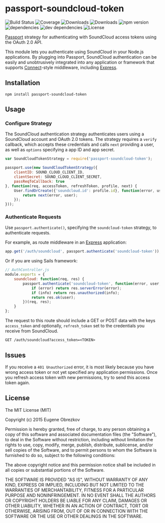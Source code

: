 # passport-soundcloud-token

![Build Status](https://img.shields.io/travis/ghaiklor/passport-soundcloud-token.svg)
![Coverage](https://img.shields.io/coveralls/ghaiklor/passport-soundcloud-token.svg)
![Downloads](https://img.shields.io/npm/dm/passport-soundcloud-token.svg)
![Downloads](https://img.shields.io/npm/dt/passport-soundcloud-token.svg)
![npm version](https://img.shields.io/npm/v/passport-soundcloud-token.svg)
![dependencies](https://img.shields.io/david/ghaiklor/passport-soundcloud-token.svg)
![dev dependencies](https://img.shields.io/david/dev/ghaiklor/passport-soundcloud-token.svg)
![License](https://img.shields.io/npm/l/passport-soundcloud-token.svg)

[Passport](http://passportjs.org/) strategy for authenticating with SoundCloud access tokens using the OAuth 2.0 API.

This module lets you authenticate using SoundCloud in your Node.js applications.
By plugging into Passport, SoundCloud authentication can be easily and unobtrusively integrated into any application or framework that supports [Connect](http://www.senchalabs.org/connect/)-style middleware, including [Express](http://expressjs.com/).

## Installation

```shell
npm install passport-soundcloud-token
```

## Usage

### Configure Strategy

The SoundCloud authentication strategy authenticates users using a SoundCloud account and OAuth 2.0 tokens.
The strategy requires a `verify` callback, which accepts these credentials and calls `next` providing a user, as well as `options` specifying a app ID and app secret.

```javascript
var SoundCloudTokenStrategy = require('passport-soundcloud-token');

passport.use(new SoundCloudTokenStrategy({
    clientID: SOUND_CLOUD_CLIENT_ID,
    clientSecret: SOUND_CLOUD_CLIENT_SECRET,
    passReqToCallback: true
}, function(req, accessToken, refreshToken, profile, next) {
    User.findOrCreate({'soundcloud.id': profile.id}, function(error, user) {
        return next(error, user);
    });
}));
```

### Authenticate Requests

Use `passport.authenticate()`, specifying the `soundcloud-token` strategy, to authenticate requests.

For example, as route middleware in an [Express](http://expressjs.com/) application:

```javascript
app.get('/auth/soundcloud', passport.authenticate('soundcloud-token'));
```

Or if you are using Sails framework:

```javascript
// AuthController.js
module.exports = {
    soundcloud: function(req, res) {
        passport.authenticate('soundcloud-token', function(error, user, info) {
            if (error) return res.serverError(error);
            if (info) return res.unauthorized(info);
            return res.ok(user);
        })(req, res);
    }
};
```

The request to this route should include a GET or POST data with the keys `access_token` and optionally, `refresh_token` set to the credentials you receive from SoundCloud.

```
GET /auth/soundcloud?access_token=<TOKEN>
```

## Issues

If you receive a `401 Unauthorized` error, it is most likely because you have wrong access token or not yet specified any application permissions.
Once you refresh access token with new permissions, try to send this access token again.

## License

The MIT License (MIT)

Copyright (c) 2015 Eugene Obrezkov

Permission is hereby granted, free of charge, to any person obtaining a copy
of this software and associated documentation files (the "Software"), to deal
in the Software without restriction, including without limitation the rights
to use, copy, modify, merge, publish, distribute, sublicense, and/or sell
copies of the Software, and to permit persons to whom the Software is
furnished to do so, subject to the following conditions:

The above copyright notice and this permission notice shall be included in all
copies or substantial portions of the Software.

THE SOFTWARE IS PROVIDED "AS IS", WITHOUT WARRANTY OF ANY KIND, EXPRESS OR
IMPLIED, INCLUDING BUT NOT LIMITED TO THE WARRANTIES OF MERCHANTABILITY,
FITNESS FOR A PARTICULAR PURPOSE AND NONINFRINGEMENT. IN NO EVENT SHALL THE
AUTHORS OR COPYRIGHT HOLDERS BE LIABLE FOR ANY CLAIM, DAMAGES OR OTHER
LIABILITY, WHETHER IN AN ACTION OF CONTRACT, TORT OR OTHERWISE, ARISING FROM,
OUT OF OR IN CONNECTION WITH THE SOFTWARE OR THE USE OR OTHER DEALINGS IN THE
SOFTWARE.
